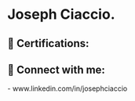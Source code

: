 <h1>Joseph Ciaccio. <a href="https://www.linkedin.com/in/yourlinkedin/"> </a>

    
<h2>📜 Certifications:</h2>

  
<h2> 🤳 Connect with me:</h2>
- www.linkedin.com/in/josephciaccio



